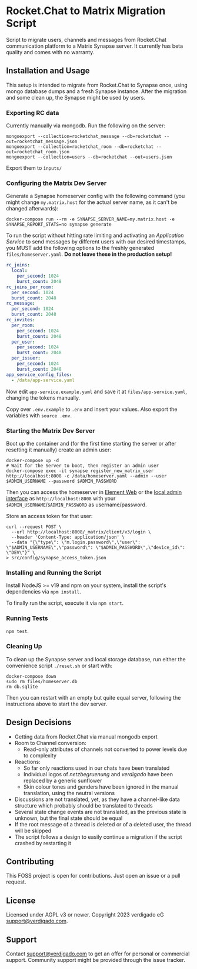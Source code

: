 # Rocket.Chat to Matrix Migration Script

Script to migrate users, channels and messages from Rocket.Chat communication platform to a Matrix Synapse server.
It currently has beta quality and comes with no warranty.

## Installation and Usage

This setup is intended to migrate from Rocket.Chat to Synapse once, using mongo database dumps and a fresh Synapse instance. After the migration and some clean up, the Synapse might be used by users.

### Exporting RC data

Currently manually via mongodb. Run the following on the server:

```shell
mongoexport --collection=rocketchat_message --db=rocketchat --out=rocketchat_message.json
mongoexport --collection=rocketchat_room --db=rocketchat --out=rocketchat_room.json
mongoexport --collection=users --db=rocketchat --out=users.json
```

Export them to `inputs/`

### Configuring the Matrix Dev Server

Generate a Synapse homeserver config with the following command (you might change `my.matrix.host` for the actual server name, as it can't be changed afterwards):

```shell
docker-compose run --rm -e SYNAPSE_SERVER_NAME=my.matrix.host -e SYNAPSE_REPORT_STATS=no synapse generate
```

To run the script without hitting rate limiting and activating an *Application Service* to send messages by different users with our desired timestamps, you MUST add the following options to the freshly generated `files/homeserver.yaml`. **Do not leave these in the production setup!**

```yaml
rc_joins:
  local:
    per_second: 1024
    burst_count: 2048
rc_joins_per_room:
  per_second: 1024
  burst_count: 2048
rc_message:
  per_second: 1024
  burst_count: 2048
rc_invites:
  per_room:
    per_second: 1024
    burst_count: 2048
  per_user:
    per_second: 1024
    burst_count: 2048
  per_issuer:
    per_second: 1024
    burst_count: 2048
app_service_config_files:
  - /data/app-service.yaml
```

Now edit `app-service.example.yaml` and save it at `files/app-service.yaml`, changing the tokens manually.

Copy over `.env.example` to `.env` and insert your values. Also export the variables with `source .env`.

### Starting the Matrix Dev Server

Boot up the container and (for the first time starting the server or after resetting it manually) create an admin user:

```shell
docker-compose up -d
# Wait for the Server to boot, then register an admin user
docker-compose exec -it synapse register_new_matrix_user http://localhost:8008 -c /data/homeserver.yaml --admin --user $ADMIN_USERNAME --password $ADMIN_PASSWORD
```

Then you can access the homeserver in [Element Web](https://app.element.io/#/login) or the [local admin interface](http://localhost:8080) as `http://localhost:8008` with your `$ADMIN_USERNAME`/`$ADMIN_PASSWORD` as username/password.

Store an access token for that user:

```shell
curl --request POST \
  --url http://localhost:8008/_matrix/client/v3/login \
  --header 'Content-Type: application/json' \
  --data "{\"type\": \"m.login.password\",\"user\": \"$ADMIN_USERNAME\",\"password\": \"$ADMIN_PASSWORD\",\"device_id\": \"DEV\"}" \
> src/config/synapse_access_token.json
```

### Installing and Running the Script

Install NodeJS >= v19 and npm on your system, install the script's dependencies via `npm install`.

To finally run the script, execute it via `npm start`.

### Running Tests

`npm test`.

### Cleaning Up

To clean up the Synapse server and local storage database, run either the convenience script `./reset.sh` or start with:

```shell
docker-compose down
sudo rm files/homeserver.db
rm db.sqlite
```

Then you can restart with an empty but quite equal server, following the instructions above to start the dev server.

## Design Decisions

- Getting data from Rocket.Chat via manual mongodb export
- Room to Channel conversion:
  - Read-only attributes of channels not converted to power levels due to complexity
- Reactions:
  - So far only reactions used in our chats have been translated
  - Individual logos of *netzbegruenung* and *verdigado* have been replaced by a generic sunflower
  - Skin colour tones and genders have been ignored in the manual translation, using the neutral versions
- Discussions are not translated, yet, as they have a channel-like data structure which probably should be translated to threads
- Several state change events are not translated, as the previous state is unknown, but the final state should be equal
- If the root message of a thread is deleted or of a deleted user, the thread will be skipped
- The script follows a design to easily continue a migration if the script crashed by restarting it

## Contributing

This FOSS project is open for contributions. Just open an issue or a pull request.

## License

Licensed under AGPL v3 or newer.
Copyright 2023 verdigado eG <support@verdigado.com>.

## Support

Contact <support@verdigado.com> to get an offer for personal or commercial support. Community support might be provided through the issue tracker.
